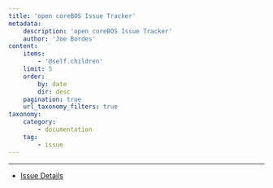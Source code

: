 ```yaml
---
title: 'open coreBOS Issue Tracker'
metadata:
    description: 'open coreBOS Issue Tracker'
    author: 'Joe Bordes'
content:
    items:
        - '@self.children'
    limit: 5
    order:
        by: date
        dir: desc
    pagination: true
    url_taxonomy_filters: true
taxonomy:
    category:
        - documentation
    tag:
        - issue
---
```

---

- [Issue Details](http://localhost/coreBOSDocumentation/others/devel/issue_tracker/start/issue)
